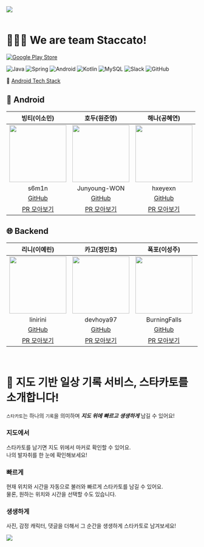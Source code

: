 <img src="https://github.com/user-attachments/assets/ec7c126e-5824-4722-ac9b-f17c868cb142">

<br>

<br>

# 🧑‍🤝‍🧑 We are team Staccato!

[![Google Play Store](https://img.shields.io/badge/Google_Play-0F9D58?style=for-the-badge&logo=google-play&logoColor=white)](https://play.google.com/store/apps/details?id=com.on.staccato)

<!-- [![App Store](https://img.shields.io/badge/App_Store-0D96F6?style=for-the-badge&logo=app-store&logoColor=white)](#) -->

![Java](https://img.shields.io/badge/java-%23ED8B00.svg?style=flat-square&logo=openjdk&logoColor=white) ![Spring](https://img.shields.io/badge/spring-%236DB33F.svg?style=flat-square&logo=spring&logoColor=white) ![Android](https://img.shields.io/badge/Android-3DDC84?style=flat-square&logo=android&logoColor=white) ![Kotlin](https://img.shields.io/badge/kotlin-%237F52FF.svg?style=flat-square&logo=kotlin&logoColor=white) ![MySQL](https://img.shields.io/badge/mysql-%2300f.svg?style=flat-square&logo=mysql&logoColor=white) ![Slack](https://img.shields.io/badge/Slack-4A154B?style=flat-square&logo=slack&logoColor=fff) ![GitHub](https://img.shields.io/badge/GitHub-%23121011.svg?style=flat-square&logo=github&logoColor=white)

🔗 [Android Tech Stack](https://wonjunyoung.notion.site/SDK-Version-9627eb4cbe8e4d2489afc20bd21cb428?pvs=4)


## 📱 Android
|빙티(이소민)|호두(원준영)|해나(공혜연)|
|:---:|:---:|:---:|
|<img src="https://ca.slack-edge.com/TFELTJB7V-U06GUARB6PM-5a713d81370a-512" width="150" height="150">|<img src="https://ca.slack-edge.com/TFELTJB7V-U06GUE1QFFU-32dc89270308-512" width="150" height="150">|<img src="https://ca.slack-edge.com/TFELTJB7V-U06GMQPSPDL-1bdc78fac7b6-512" width="150" height="150">|
|s6m1n|Junyoung-WON|hxeyexn|
|[GitHub](https://github.com/s6m1n)|[GitHub](https://github.com/Junyoung-WON)|[GitHub](https://github.com/hxeyexn)|
|[PR 모아보기](https://github.com/woowacourse-teams/2024-staccato/pulls?q=is%3Apr+assignee%3As6m1n)|[PR 모아보기](https://github.com/woowacourse-teams/2024-staccato/pulls?q=is%3Apr+assignee%3AJunyoung-WON+)|[PR 모아보기](https://github.com/woowacourse-teams/2024-staccato/pulls?q=is%3Apr+assignee%3Ahxeyexn)|

## 🌐 Backend
|리니(이예린)|카고(정민호)|폭포(이성주)|호티(윤주호)|
|:---:|:---:|:---:|:---:|
|<img src="https://ca.slack-edge.com/TFELTJB7V-U06GMQUAT70-410e342eb43f-512" width="150" height="150">|<img src="https://ca.slack-edge.com/TFELTJB7V-U06GMQV264E-f483078a2fc5-512" width="150" height="150">|<img src="https://ca.slack-edge.com/TFELTJB7V-U06GRGE7DNH-cd8e7f5322b1-512" width="150" height="150">|<img src="https://ca.slack-edge.com/TFELTJB7V-U06GUAX1PFD-0e000c1755a3-512" width="150" height="150">|
|linirini|devhoya97|BurningFalls|Ho-Tea|
|[GitHub](https://github.com/linirini)|[GitHub](https://github.com/devhoya97)|[GitHub](https://github.com/BurningFalls)|[GitHub](https://github.com/Ho-Tea)|
|[PR 모아보기](https://github.com/woowacourse-teams/2024-staccato/pulls?q=is%3Apr+assignee%3Alinirini)|[PR 모아보기](https://github.com/woowacourse-teams/2024-staccato/pulls?q=is%3Apr+assignee%3Adevhoya97)|[PR 모아보기](https://github.com/woowacourse-teams/2024-staccato/pulls?q=is%3Apr+assignee%3ABurningFalls)|[PR 모아보기](https://github.com/woowacourse-teams/2024-staccato/pulls?q=is%3Apr+assignee%3AHo-Tea)|


<br>

# 🤩 지도 기반 일상 기록 서비스, 스타카토를 소개합니다!

`스타카토`는 하나의 `기록`을 의미하며 ***지도 위에*** ***빠르고*** ***생생하게*** 남길 수 있어요! 

### 지도에서
스타카토를 남기면 지도 위에서 마커로 확인할 수 있어요.  
나의 발자취를 한 눈에 확인해보세요!

### 빠르게
현재 위치와 시간을 자동으로 불러와 빠르게 스타카토를 남길 수 있어요.  
물론, 원하는 위치와 시간을 선택할 수도 있습니다.  

### 생생하게
사진, 감정 캐릭터, 댓글을 더해서 그 순간을 생생하게 스타카토로 남겨보세요! 

<img src="https://github.com/user-attachments/assets/3565643f-6120-43b4-916e-e8ba93abc348">
